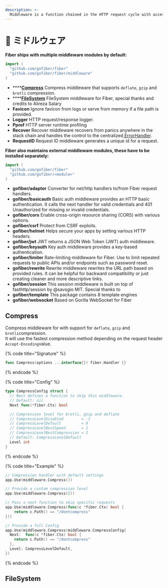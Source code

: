 ```yaml
---
description: >-
  Middleware is a function chained in the HTTP request cycle with access to the Context which it uses to perform a specific action, for example, logging every request or enabling CORS.
---
```


# 🧬 ミドルウェア

**Fiber ships with multiple middleware modules by default:**

```go
import (
  "github.com/gofiber/fiber"
  "github.com/gofiber/fiber/middleware"
)
```

* \*\*\*\*[**Compress**](middleware.md#compress) Compress middleware that supports `deflate`, `gzip` and `brotli` compression.
* \*\*\*\*[**FileSystem**](middleware.md#filesystem) FileSystem middleware for Fiber, special thanks and credits to Alireza Salary
* **Favicon** Ignore favicon from logs or serve from memory if a file path is provided.
* **Logger** HTTP request/response logger.
* **Pprof** HTTP server runtime profiling
* **Recover** Recover middleware recovers from panics anywhere in the stack chain and handles the control to the centralized[ ErrorHandler](error-handling.md).
* **RequestID** Request ID middleware generates a unique id for a request.

**Fiber also maintains external middleware modules, these have to be installed separately:**

```go
import (
  "github.com/gofiber/fiber"
  "github.com/gofiber/<module>"
)
```

* **gofiber/adaptor** Converter for net/http handlers to/from Fiber request handlers.
* **gofiber/basicauth** Basic auth middleware provides an HTTP basic authentication. It calls the next handler for valid credentials and 401 Unauthorized for missing or invalid credentials.
* **gofiber/cors** Enable cross-origin resource sharing \(CORS\) with various options.
* **gofiber/csrf** Protect from CSRF exploits.
* **gofiber/helmet** Helps secure your apps by setting various HTTP headers.
* **gofiber/jwt** JWT returns a JSON Web Token \(JWT\) auth middleware.
* **gofiber/keyauth** Key auth middleware provides a key-based authentication.
* **gofiber/limiter** Rate-limiting middleware for Fiber. Use to limit repeated requests to public APIs and/or endpoints such as password reset.
* **gofiber/rewrite** Rewrite middleware rewrites the URL path based on provided rules. It can be helpful for backward compatibility or just creating cleaner and more descriptive links.
* **gofiber/session** This session middleware is built on top of fasthttp/session by @savsgio MIT. Special thanks to
* **gofiber/template** This package contains 8 template engines
* **gofiber/websocket** Based on Gorilla WebSocket for Fiber

## Compress

Compress middleware for with support for `deflate`, `gzip` and `brotli`compression.  
It will use the fastest compression method depending on the request header `Accept-Encoding`value.

{% code title="Signature" %}
```go
func Compress(options ...interface{}) fiber.Handler {}
```
{% endcode %}

{% code title="Config" %}
```go
type CompressConfig struct {
  // Next defines a function to skip this middleware.
  // Default: nil
  Next func(*fiber.Ctx) bool

  // Compression level for brotli, gzip and deflate
  // CompressLevelDisabled        = -1
  // CompressLevelDefault         = 0
  // CompressLevelBestSpeed       = 1
  // CompressLevelBestCompression = 2
  // Default: CompressLevelDefault
  Level int
}
```
{% endcode %}

{% code title="Example" %}
```go
// Compression handler with default settings
app.Use(middleware.Compress())

// Provide a custom compression level
app.Use(middleware.Compress(2))

// Pass a next function to skip specific requests
app.Use(middleware.Compress(func(c *fiber.Ctx) bool {
    return c.Path() == "/dontcompress"
}))

// Provide a full Config
app.Use(middleware.Compress(middleware.CompressConfig{
  Next:  func(c *fiber.Ctx) bool {
    return c.Path() == "/dontcompress"
  },
  Level: CompressLevelDefault,
})
```
{% endcode %}

## FileSystem

